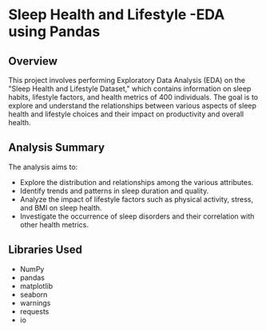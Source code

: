 # Sleep Health and Lifestyle -EDA using Pandas
## Overview

This project involves performing Exploratory Data Analysis (EDA) on the "Sleep Health and Lifestyle Dataset," which contains information on sleep habits, lifestyle factors, and health metrics of 400 individuals. The goal is to explore and understand the relationships between various aspects of sleep health and lifestyle choices and their impact on productivity and overall health.

## Analysis Summary

The analysis aims to:

- Explore the distribution and relationships among the various attributes.
- Identify trends and patterns in sleep duration and quality.
- Analyze the impact of lifestyle factors such as physical activity, stress, and BMI on sleep health.
- Investigate the occurrence of sleep disorders and their correlation with other health metrics.

## Libraries Used

- NumPy
- pandas
- matplotlib
- seaborn
- warnings
- requests
- io
